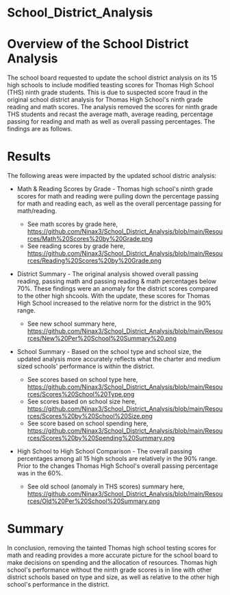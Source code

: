 # School_District_Analysis
# Overview of the School District Analysis

The school board requested to update the school district analysis on its 15 high schools to include modified teasting scores for Thomas High School (THS) ninth grade students. This is due to suspected score fraud in the original school district analysis for Thomas High School's ninth grade reading and math scores. The analysis removed the scores for ninth grade THS students and recast the average math, average reading, percentage passing for reading and math as well as overall passing percentages. The findings are as follows.

# Results

The following areas were impacted by the updated school distric analysis:
- Math & Reading Scores by Grade -
  Thomas high school's ninth grade scores for math and reading were pulling down the percentage passing for math and reading each, as well as the overall percentage passing for math/reading. 
  - See math scores by grade here, https://github.com/Ninax3/School_District_Analysis/blob/main/Resources/Math%20Scores%20by%20Grade.png
  - See reading scores by grade here, https://github.com/Ninax3/School_District_Analysis/blob/main/Resources/Reading%20Scores%20by%20Grade.png

- District Summary -
The original analysis showed overall passing reading, passing math and passing reading & math percentages below 70%. These findings were an anomaly for the district scores compared to the other high shcools. With the update, these scores for Thomas High School increased to the relative norm for the district in the 90% range. 
  - See new school summary here, https://github.com/Ninax3/School_District_Analysis/blob/main/Resources/New%20Per%20School%20Summary%20.png

- School Summary -
Based on the school type and school size, the updated analysis more accurately reflects what the charter and medium sized schools' performance is within the district. 
  - See scores based on school type here, https://github.com/Ninax3/School_District_Analysis/blob/main/Resources/Scores%20School%20Type.png
  - See scores based on school size here, https://github.com/Ninax3/School_District_Analysis/blob/main/Resources/Scores%20by%20School%20Size.png  
  - See score based on school spending here, https://github.com/Ninax3/School_District_Analysis/blob/main/Resources/Scores%20by%20Spending%20Summary.png

- High School to High School Comparison -
The overall passing percentages among all 15 high schools are relatively in the 90% range. Prior to the changes Thomas High School's overall passing percentage was in the 60%. 
    - See old school (anomaly in THS scores) summary here,    https://github.com/Ninax3/School_District_Analysis/blob/main/Resources/Old%20Per%20School%20Summary.png 


# Summary

In conclusion, removing the tainted Thomas high school testing scores for math and reading provides a more accurate picture for the school board to make decisions on spending and the allocation of resources. Thomas high school's performance without the ninth grade scores is in line with other district schools based on type and size, as well as relative to the other high school's performance in the district. 
